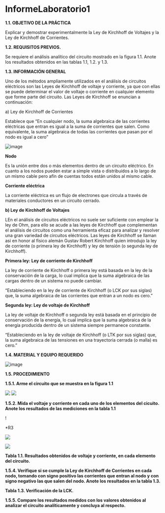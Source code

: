 # InformeLaboratorio1

**1.1. OBJETIVO DE LA PRÁCTICA**

Explicar y demostrar experimentalmente la Ley de Kirchhoff de Voltajes y la Ley de
Kirchhoff de Corrientes.

**1.2. REQUISITOS PREVIOS.**

Se requiere el análisis analítico del circuito mostrado en la figura 1.1. Anote los resultados
obtenidos en las tablas 1.1, 1.2. y 1.3.

**1.3. INFORMACIÓN GENERAL**

Uno de los métodos ampliamente utilizados en el análisis de circuitos eléctricos son
las Leyes de Kirchhoff de voltaje y corriente, ya que con ellas se puede determinar el
valor de voltaje o corriente en cualquier elemento que forme parte del circuito. Las Leyes
de Kirchhoff se enuncian a continuación:

a) Ley de Kirchhoff de Corrientes 

Establece que “En cualquier nodo, la suma algebraica de las corrientes eléctricas que entran  es igual  a la suma de corrientes que salen. Como equivalente, la suma algebraica de todas las corrientes que pasan por el nodo es igual a cero”

![image](https://user-images.githubusercontent.com/84430867/120530398-16878d80-c3a3-11eb-8d11-bffcc885e4da.png)

**Nodo**

Es la unión entre dos o más elementos  dentro de un circuito eléctrico.  En cuanto a los nodos pueden estar a simple vista o distribuidos a lo largo de un mismo cable pero afín de cuentas todos están unidos al mismo cable.

**Corriente eléctrica**

La corriente eléctrica es un flujo de electrones que circula a través de materiales conductores en un circuito cerrado.

**b) Ley de Kirchhoff de Voltajes**

LEn el análisis de circuitos eléctricos no suele ser suficiente con emplear la ley de Ohm, para ello se acude a las leyes de Kirchhoff que complementan el análisis de circuitos como una herramienta eficaz para analizar y resolver una gran variedad de circuitos eléctricos. Las leyes de Kirchhoff se llaman así en honor al físico alemán Gustav Robert Kirchhoff quien introdujo la ley de corriente (o primera ley de Kirchhoff) y ley de tensión (o segunda ley de Kirchhoff).

**Primera ley: Ley de corriente de Kirchhoff**

La ley de corriente de Kirchhoff o primera ley está basada en la ley de la conservación de la carga, lo cual implica que la suma algebraica de las cargas dentro de un sistema no puede cambiar.

“Estableciendo en la ley de corriente de Kirchhoff (o LCK por sus siglas) que, la suma algebraica de las corrientes que entran a un nodo es cero.”

**Segunda ley: Ley de voltaje de Kirchhoff**

La ley de voltaje de Kirchhoff o segunda ley está basada en el principio de conservación de la energía, lo cual implica que la suma algebraica de la energía producida dentro de un sistema siempre permanece constante.

“Estableciendo en la ley de voltaje de Kirchhoff (o LTK por sus siglas) que, la suma algebraica de las tensiones en una trayectoria cerrada (o malla) es cero.”

**1.4. MATERIAL Y EQUIPO REQUERIDO**

![image](https://user-images.githubusercontent.com/84430867/120531255-0de38700-c3a4-11eb-86cc-12aee4c8edc2.png)

**1.5. PROCEDIMIENTO**

**1.5.1. Arme el circuito que se muestra en la figura 1.1**

![](https://github.com/AndreaQuichimbo/InformeLaboratorio1/blob/main/WhatsApp%20Image%202021-06-03%20at%2018.17.43.jpeg)
![](https://github.com/AndreaQuichimbo/InformeLaboratorio1/blob/main/WhatsApp%20Image%202021-06-03%20at%2018.19.35.jpeg)

**1.5.2. Mida el voltaje y corriente en cada uno de los elementos del cicuito. Anote los resultados de las mediciones en la tabla 1.1**

! [](https://github.com/AndreaQuichimbo/InformeLaboratorio1/blob/main/WhatsApp%20Image%202021-06-03%20at%2018.30.54%20(1).jpeg)

*R3

![](https://github.com/AndreaQuichimbo/InformeLaboratorio1/blob/main/WhatsApp%20Image%202021-06-03%20at%2018.30.54%20(2).jpeg)

![](https://github.com/AndreaQuichimbo/InformeLaboratorio1/blob/main/WhatsApp%20Image%202021-06-03%20at%2018.30.54.jpeg)


**Tabla 1.1. Resultados obtenidos de voltaje y corriente, en cada elemento del circuito.**

**1.5.4. Verifique si se cumple la Ley de Kirchhoff de Corrientes en cada nodo, tomando
con signo positivo las corrientes que entran al nodo y con signo negativo las que salen
del nodo. Anote los resultados en la tabla 1.3.**

**Tabla 1.3. Verificación de la LCK.**

**1.5.5. Compare los resultados medidos con los valores obtenidos al analizar el circuito
analíticamente y concluya al respecto.**
